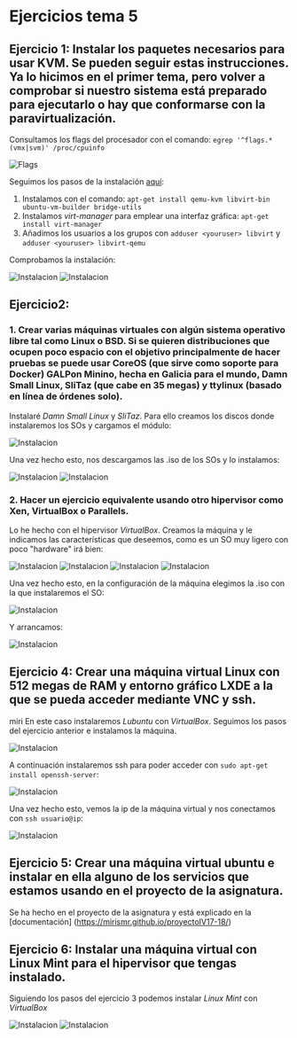 # Ejercicios tema 5

## Ejercicio 1: Instalar los paquetes necesarios para usar KVM. Se pueden seguir estas instrucciones. Ya lo hicimos en el primer tema, pero volver a comprobar si nuestro sistema está preparado para ejecutarlo o hay que conformarse con la paravirtualización.

Consultamos los flags del procesador con el comando: `egrep '^flags.*(vmx|svm)' /proc/cpuinfo`

![Flags](img/28.png)


Seguimos los pasos de la instalación [aquí](https://help.ubuntu.com/community/KVM/Installation):

1. Instalamos con el comando: `apt-get install qemu-kvm libvirt-bin ubuntu-vm-builder bridge-utils`
2. Instalamos *virt-manager* para emplear una interfaz gráfica: `apt-get install virt-manager`
3. Añadimos los usuarios a los grupos con `adduser <youruser> libvirt` y `adduser <youruser> libvirt-qemu`

Comprobamos la instalación:

![Instalacion](img/29.png)
![Instalacion](img/30.png)

## Ejercicio2:
### 1. Crear varias máquinas virtuales con algún sistema operativo libre tal como Linux o BSD. Si se quieren distribuciones que ocupen poco espacio con el objetivo principalmente de hacer pruebas se puede usar CoreOS (que sirve como soporte para Docker) GALPon Minino, hecha en Galicia para el mundo, Damn Small Linux, SliTaz (que cabe en 35 megas) y ttylinux (basado en línea de órdenes solo).
Instalaré  *Damn Small Linux* y *SliTaz*. Para ello creamos los discos donde instalaremos los SOs y cargamos el módulo:

![Instalacion](img/31.png)

Una vez hecho esto, nos descargamos las .iso de los SOs y lo instalamos:

![Instalacion](img/32.png)
![Instalacion](img/33.png)


### 2. Hacer un ejercicio equivalente usando otro hipervisor como Xen, VirtualBox o Parallels.

Lo he hecho con el hipervisor *VirtualBox*. Creamos la máquina y le indicamos las características que deseemos, como es un SO muy ligero con poco "hardware" irá bien:

![Instalacion](img/39.png)
![Instalacion](img/34.png)
![Instalacion](img/35.png)
![Instalacion](img/36.png)


Una vez hecho esto, en la configuración de la máquina elegimos la .iso con la que instalaremos el SO:

![Instalacion](img/37.png)

Y arrancamos:

![Instalacion](img/38.png)

## Ejercicio 4: Crear una máquina virtual Linux con 512 megas de RAM y entorno gráfico LXDE a la que se pueda acceder mediante VNC y ssh.
miri
En este caso instalaremos *Lubuntu* con *VirtualBox*. Seguimos los pasos del ejercicio anterior e instalamos la máquina.

![Instalacion](img/40.png)

A continuación instalaremos ssh para poder acceder con `sudo apt-get install openssh-server`:

![Instalacion](img/41.png)

Una vez hecho esto, vemos la ip de la máquina virtual y nos conectamos con `ssh usuario@ip`:

![Instalacion](img/42.png)

## Ejercicio 5: Crear una máquina virtual ubuntu e instalar en ella alguno de los servicios que estamos usando en el proyecto de la asignatura.

Se ha hecho en el proyecto de la asignatura y está explicado en la [documentación] (https://mirismr.github.io/proyectoIV17-18/)

## Ejercicio 6: Instalar una máquina virtual con Linux Mint para el hipervisor que tengas instalado.

Siguiendo los pasos del ejercicio 3 podemos instalar *Linux Mint* con *VirtualBox*

![Instalacion](img/43.png)
![Instalacion](img/44.png)